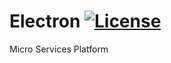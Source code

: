# Electron [![License][licenseBadge]][licenseLink]

Micro Services Platform

[licenseBadge]: https://img.shields.io/badge/LICENSE-Apache%202.0-4EB1BA.svg
[licenseLink]: https://www.apache.org/licenses/LICENSE-2.0.html